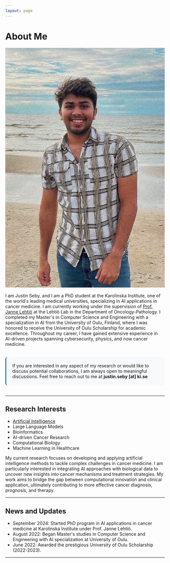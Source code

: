 ```yaml
---
layout: page
---
```


<style>
.contact-box {
    background: #f8f9fa;
    padding: 1.2rem;
    border-radius: 8px;
    border-left: 3px solid #007acc;
    margin: 2rem 0;
}
</style>

# About Me

<img src="images/Profile Picture.jpeg" class="floatpic">

I am Justin Seby, and I am a PhD student at the Karolinska Institute, one of the world's leading medical universities, specializing in AI applications in cancer medicine. I am currently working under the supervision of [Prof. Janne Lehtiö](https://ki.se/en/onkpat/janne-lehtio-group) at the Lehtiö Lab in the Department of Oncology-Pathology. I completed my Master's in Computer Science and Engineering with a specialization in AI from the University of Oulu, Finland, where I was honored to receive the University of Oulu Scholarship for academic excellence. Throughout my career, I have gained extensive experience in AI-driven projects spanning cybersecurity, physics, and now cancer medicine.

<div class="contact-box">
If you are interested in any aspect of my research or would like to discuss potential collaborations, I am always open to meaningful discussions. Feel free to reach out to me at <strong>justin.seby [at] ki.se</strong>
</div>

---

## Research Interests

- [Artificial Intelligence](https://scholar.google.com/citations?view_op=search_authors&hl=en&mauthors=label:artificial_intelligence)
- Large Language Models
- Bioinformatics
- AI-driven Cancer Research
- Computational Biology
- Machine Learning in Healthcare

My current research focuses on developing and applying artificial intelligence methods to tackle complex challenges in cancer medicine. I am particularly interested in integrating AI approaches with biological data to uncover new insights into cancer mechanisms and treatment strategies. My work aims to bridge the gap between computational innovation and clinical application, ultimately contributing to more effective cancer diagnosis, prognosis, and therapy.

---

## News and Updates

- September 2024: Started PhD program in AI applications in cancer medicine at Karolinska Institute under Prof. Janne Lehtiö.
- August 2022: Began Master's studies in Computer Science and Engineering with AI specialization at University of Oulu.
- June 2022: Awarded the prestigious University of Oulu Scholarship (2022-2023).

---
